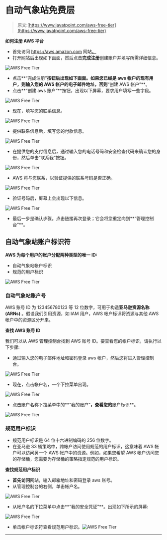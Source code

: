 # 自动气象站免费层

> 原文:[https://www.javatpoint.com/aws-free-tier](https://www.javatpoint.com/aws-free-tier)

**如何注册 AWS 平台**

*   首先访问 https://aws.amazon.com 网站[。](https://aws.amazon.com/)
*   打开网站后出现如下画面，然后点击**完成注册**创建账户并填写所需详细信息。

![AWS Free Tier](../Images/8318042a45b5831e55db1ef44a91f619.png)

*   点击**“完成注册”**按钮后出现如下画面。如果您已经是 aws 帐户的现有用户，则输入您的 AWS 帐户的电子邮件地址，否则**“创建 AWS 帐户”**。
*   点击**“创建 aws 账户”**按钮，出现以下屏幕，要求用户填写一些字段。

![AWS Free Tier](../Images/f5098a38e6040c0ba2190408607333cb.png)

*   现在，填写您的联系信息。

![AWS Free Tier](../Images/102751218e93b68715365f3b4c257cc9.png)

*   提供联系信息后，填写您的付款信息。

![AWS Free Tier](../Images/e298e475195b6edd0c07f8fd1398d2d7.png)

*   在提供您的支付信息后，通过输入您的电话号码和安全检查代码来确认您的身份，然后单击“联系我”按钮。

![AWS Free Tier](../Images/7b5fef35e4b42c205cfc387bd1baac5b.png)

*   AWS 将与您联系，以验证提供的联系号码是否正确。

![AWS Free Tier](../Images/3687b2bdccbe17b70db6815456061168.png)

*   验证号码后，屏幕上会出现以下信息。

![AWS Free Tier](../Images/2c2dde4baa3b3eb93e683c3b48c31055.png)

*   最后一步是确认步骤。点击链接再次登录；它会将您重定向到**“管理控制台”**。

## 自动气象站账户标识符

**AWS 为每个用户的账户分配两种类型的唯一 ID:**

*   自动气象站帐户标识
*   规范的用户标识

![AWS Free Tier](../Images/2d63beb32a3d18e3b2e5751d509886c5.png)

### 自动气象站账户号

AWS 账号 ID 为 123456780123 等 12 位数字，可用于构造**亚马逊资源名称(ARNs)** 。假设我们引用资源，如 IAM 用户，AWS 帐户标识将资源与其他 AWS 帐户中的资源区分开来。

**查找 AWS 账号 ID**

我们可以从 AWS 管理控制台找到 AWS 账号 ID。要查看您的帐户标识，请执行以下步骤:

*   通过输入您的电子邮件地址和密码登录 aws 帐户，然后您将进入管理控制台。

![AWS Free Tier](../Images/f32b2a06238ef3509730213e15cfbac5.png)

*   现在，点击帐户名，一个下拉菜单出现。

![AWS Free Tier](../Images/468c9eb0bd27aa4bee7afe21f8e0636a.png)

*   点击账户名称下拉菜单中的**“我的账户”**，查看您的**账户标识**。

![AWS Free Tier](../Images/07c484b8ef694af8a4fdce5dea192a1b.png)

### 规范用户标识

*   规范用户标识是 64 位十六进制编码的 256 位数字。
*   在亚马逊 S3 桶策略中，跨帐户访问使用规范的用户标识，这意味着 AWS 帐户可以访问另一个 AWS 帐户中的资源。例如，如果您希望 AWS 帐户访问您的存储桶，您需要为存储桶的策略指定规范的用户标识。

**查找规范用户标识**

*   **首先访问**网站，输入邮箱地址和密码登录 aws 账号。
*   从管理控制台的右侧，单击帐户名。

![AWS Free Tier](../Images/c9e9c3d4a7d5d068c320d2d3178dfeb4.png)

*   从帐户名的下拉菜单中点击**“我的安全凭证”**。出现如下所示的屏幕:

![AWS Free Tier](../Images/3b7d7d5bd0b503f517d91182eb15ca60.png)
*   单击帐户标识符查看规范用户标识。![AWS Free Tier](../Images/a98a0487074dc909a58e29a09fa97110.png)

* * *